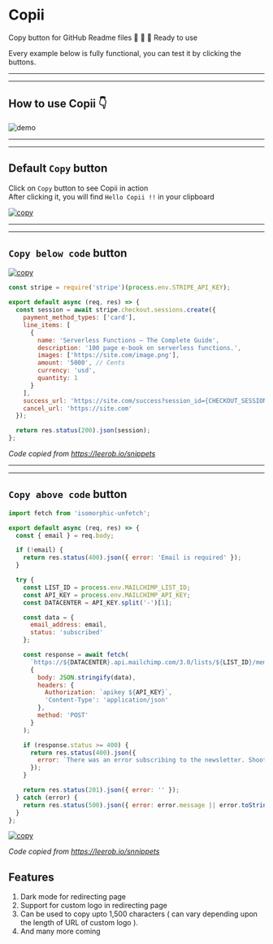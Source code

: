# Copii
Copy button for GitHub Readme files 🎉 🎉 🎉  Ready to use

Every example below is fully functional, you can test it by clicking the buttons.

---
---

## How to use Copii 👇  

![demo](https://bit.ly/copii-gif)


---
---

## Default `Copy` button

Click on `Copy` button to see Copii in action  
After clicking it, you will find `Hello Copii !!` in your clipboard  

[![copy](https://cdn.jsdelivr.net/gh/lalit2005/copii@master/assets/copy.svg)](https://copii.vercel.app/?ct=Hello%20Copii%20!!&tm=blk&lg=https://avatars.githubusercontent.com/u/69138026?s=60&v=4)

---
---

## `Copy below code` button


[![copy](https://cdn.jsdelivr.net/gh/lalit2005/copii@master/assets/copy-below-code.svg)](https://copii.vercel.app/?ct=const%20stripe%20¬Ωœ%20require('stripe')(process.env.STRIPE_API_KEY);¬ß≈¬ß≈export%20default%20async%20(req,%20res)%20¬Ωœ>%20{¬ß≈%20%20const%20session%20¬Ωœ%20await%20stripe.checkout.sessions.create({¬ß≈%20%20%20%20payment_method_types:%20['card'],¬ß≈%20%20%20%20line_items:%20[¬ß≈%20%20%20%20%20%20{¬ß≈%20%20%20%20%20%20%20%20name:%20'Serverless%20Functions%20–%20The%20Complete%20Guide',¬ß≈%20%20%20%20%20%20%20%20description:%20'100%20page%20e-book%20on%20serverless%20functions.',¬ß≈%20%20%20%20%20%20%20%20images:%20['https://site.com/image.png'],¬ß≈%20%20%20%20%20%20%20%20amount:%20'5000',%20//%20Cents¬ß≈%20%20%20%20%20%20%20%20currency:%20'usd',¬ß≈%20%20%20%20%20%20%20%20quantity:%201¬ß≈%20%20%20%20%20%20}¬ß≈%20%20%20%20],¬ß≈%20%20%20%20success_url:%20'https://site.com/success?session_id¬Ωœ{CHECKOUT_SESSION_ID}',¬ß≈%20%20%20%20cancel_url:%20'https://site.com'¬ß≈%20%20});¬ß≈¬ß≈%20%20return%20res.status(200).json(session);¬ß≈};¬ß≈&tm=blk&lg=https://sbp-plugin-images.s3.eu-west-1.amazonaws.com/technologies1905_5eb57bd25635d_icon.jpg)

```js
const stripe = require('stripe')(process.env.STRIPE_API_KEY);

export default async (req, res) => {
  const session = await stripe.checkout.sessions.create({
    payment_method_types: ['card'],
    line_items: [
      {
        name: 'Serverless Functions – The Complete Guide',
        description: '100 page e-book on serverless functions.',
        images: ['https://site.com/image.png'],
        amount: '5000', // Cents
        currency: 'usd',
        quantity: 1
      }
    ],
    success_url: 'https://site.com/success?session_id={CHECKOUT_SESSION_ID}',
    cancel_url: 'https://site.com'
  });

  return res.status(200).json(session);
};
```
*Code copied from https://leerob.io/snippets*

---
---

## `Copy above code` button

```js
import fetch from 'isomorphic-unfetch';

export default async (req, res) => {
  const { email } = req.body;

  if (!email) {
    return res.status(400).json({ error: 'Email is required' });
  }

  try {
    const LIST_ID = process.env.MAILCHIMP_LIST_ID;
    const API_KEY = process.env.MAILCHIMP_API_KEY;
    const DATACENTER = API_KEY.split('-')[1];

    const data = {
      email_address: email,
      status: 'subscribed'
    };

    const response = await fetch(
      `https://${DATACENTER}.api.mailchimp.com/3.0/lists/${LIST_ID}/members`,
      {
        body: JSON.stringify(data),
        headers: {
          Authorization: `apikey ${API_KEY}`,
          'Content-Type': 'application/json'
        },
        method: 'POST'
      }
    );

    if (response.status >= 400) {
      return res.status(400).json({
        error: `There was an error subscribing to the newsletter. Shoot me an email at [me@leerob.io] and I'll add you to the list.`
      });
    }

    return res.status(201).json({ error: '' });
  } catch (error) {
    return res.status(500).json({ error: error.message || error.toString() });
  }
};

```

[![copy](https://cdn.jsdelivr.net/gh/lalit2005/copii@master/assets/copy-above-code.svg)](https://copii.vercel.app/?ct=import%20fetch%20from%20'isomorphic-unfetch';¬ß≈¬ß≈export%20default%20async%20(req,%20res)%20¬Ωœ>%20{¬ß≈%20%20const%20{%20email%20}%20¬Ωœ%20req.body;¬ß≈¬ß≈%20%20if%20(!email)%20{¬ß≈%20%20%20%20return%20res.status(400).json({%20error:%20'Email%20is%20required'%20});¬ß≈%20%20}¬ß≈¬ß≈%20%20try%20{¬ß≈%20%20%20%20const%20LIST_ID%20¬Ωœ%20process.env.MAILCHIMP_LIST_ID;¬ß≈%20%20%20%20const%20API_KEY%20¬Ωœ%20process.env.MAILCHIMP_API_KEY;¬ß≈%20%20%20%20const%20DATACENTER%20¬Ωœ%20API_KEY.split('-')[1];¬ß≈¬ß≈%20%20%20%20const%20data%20¬Ωœ%20{¬ß≈%20%20%20%20%20%20email_address:%20email,¬ß≈%20%20%20%20%20%20status:%20'subscribed'¬ß≈%20%20%20%20};¬ß≈¬ß≈%20%20%20%20const%20response%20¬Ωœ%20await%20fetch(¬ß≈%20%20%20%20%20%20`https://${DATACENTER}.api.mailchimp.com/3.0/lists/${LIST_ID}/members`,¬ß≈%20%20%20%20%20%20{¬ß≈%20%20%20%20%20%20%20%20body:%20JSON.stringify(data),¬ß≈%20%20%20%20%20%20%20%20headers:%20{¬ß≈%20%20%20%20%20%20%20%20%20%20Authorization:%20`apikey%20${API_KEY}`,¬ß≈%20%20%20%20%20%20%20%20%20%20'Content-Type':%20'application/json'¬ß≈%20%20%20%20%20%20%20%20},¬ß≈%20%20%20%20%20%20%20%20method:%20'POST'¬ß≈%20%20%20%20%20%20}¬ß≈%20%20%20%20);¬ß≈¬ß≈%20%20%20%20if%20(response.status%20>¬Ωœ%20400)%20{¬ß≈%20%20%20%20%20%20return%20res.status(400).json({¬ß≈%20%20%20%20%20%20%20%20error:%20`There%20was%20an%20error%20subscribing%20to%20the%20newsletter.%20Shoot%20me%20an%20email%20at%20[me@leerob.io]%20and%20I'll%20add%20you%20to%20the%20list.`¬ß≈%20%20%20%20%20%20});¬ß≈%20%20%20%20}¬ß≈¬ß≈%20%20%20%20return%20res.status(201).json({%20error:%20''%20});¬ß≈%20%20}%20catch%20(error)%20{¬ß≈%20%20%20%20return%20res.status(500).json({%20error:%20error.message%20||%20error.toString()%20});¬ß≈%20%20}¬ß≈};¬ß≈&tm=wt&lg=https://bit.ly/39UJ6xP)

*Code copied from https://leerob.io/snnippets*

## Features

1. Dark mode for redirecting page
2. Support for custom logo in redirecting page
3. Can be used to copy upto 1,500 characters ( can vary depending upon the length of URL of custom logo ).
4. And many more coming